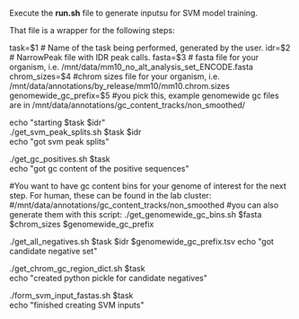 Execute the **run.sh** file to generate inputsu for SVM model training. 

That file is a wrapper for the following steps: 

task=$1  # Name of the task being performed, generated by the user.   
idr=$2  # NarrowPeak file with IDR peak calls. 
fasta=$3 # fasta file for your organism, i.e. /mnt/data/mm10_no_alt_analysis_set_ENCODE.fasta
chrom_sizes=$4 #chrom sizes file for your organism, i.e. /mnt/data/annotations/by_release/mm10/mm10.chrom.sizes
genomewide_gc_prefix=$5 #you pick this, example genomewide gc files are in /mnt/data/annotations/gc_content_tracks/non_smoothed/


echo "starting $task $idr"   
./get_svm_peak_splits.sh $task $idr  
echo "got svm peak splits"   

./get_gc_positives.sh $task   
echo "got gc content of the positive sequences"   

#You want to have gc content bins for your genome of interest for the next step. For human, these can be found in the lab cluster:
#/mnt/data/annotations/gc_content_tracks/non_smoothed
#you can also generate them with this script:
./get_genomewide_gc_bins.sh $fasta $chrom_sizes $genomewide_gc_prefix

./get_all_negatives.sh $task $idr  $genomewide_gc_prefix.tsv
echo "got candidate negative set"   

./get_chrom_gc_region_dict.sh $task  
echo "created python pickle for candidate negatives"   

./form_svm_input_fastas.sh $task  
echo "finished creating SVM inputs"   
